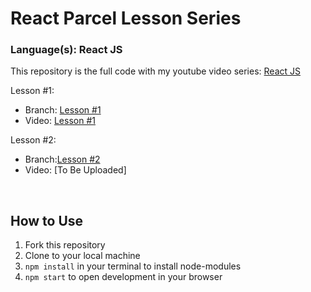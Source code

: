 # React Parcel Lesson Series
### Language(s): React JS

This repository is the full code with my youtube video series: [React JS](https://www.youtube.com/playlist?list=PLWUQJ519A7tdSDCeS729NLUAcLW81sLIH)

<p>Lesson #1:
<ul>
<li>Branch: <a href="https://github.com/benjaminchacko/reactjs-lesson-series/tree/lesson-1">Lesson #1</a></li>
<li>Video: <a href="https://youtu.be/cuSKfjoi_0M">Lesson #1</a></li>
</ul>
</p>

<p>Lesson #2: 
<ul>
<li>Branch:<a href="https://github.com/benjaminchacko/reactjs-lesson-series/tree/lesson-2">Lesson #2</a> </li>
<li>Video:  [To Be Uploaded]</li>
</ul>
</p> 
<br />

  
## How to Use
1. Fork this repository
2. Clone to your local machine
3. `npm install` in your terminal to install node-modules
4. `npm start` to open development in your browser
